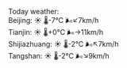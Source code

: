 Today weather:  
Beijing: ☀️ 🌡️-7°C 🌬️↙7km/h  
Tianjin: ☀️ 🌡️+0°C 🌬️→11km/h  
Shijiazhuang: ☀️ 🌡️-2°C 🌬️↖7km/h  
Tangshan: ☀️ 🌡️-2°C 🌬️↘9km/h  
